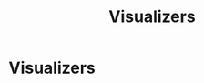 ﻿---
uid: visualizers
locale: en
title: Visualizers
dnneditions: DNN Platform, Evoq Content,Evoq Engage
dnnversion: 09.02.00
related-topics: 
---

# Visualizers
